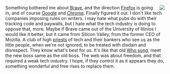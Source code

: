 <img src="http://scripting.com/images/2019/10/31/handbookRecentlyDeceased.png" border="0" align="right">Something bothered me about <a href="https://brave.com/">Brave</a>, and the direction <a href="https://www.mozilla.org/en-US/firefox/">Firefox</a> is going in, and of course <a href="http://this.how/googleAndHttp/">Google</a> and <a href="https://www.google.com/chrome/">Chrome</a>. Finally figured it out. I don't like tech companies imposing rules on writers. I may hate what pubs do with their tracking code and paywalls, but I hate what the tech industry is doing to oppose that, more. Maybe if Brave came out of the University of Illinios I would like it better, but it came from Silicon Valley, from the former CEO of Mozilla. A club of high <a href="https://duckduckgo.com/?q=%22programming+priesthood%22&t=h_&ia=web">priests</a> of tech and their bankers who see us as the little people, when we're not ignored, to be treated with disdain and disrespect. They know what's best for us. It's like that old <a href="https://www.youtube.com/watch?v=SHhrZgojY1Q">Who song</a>, meet the new boss same as the old boss. The web was about freedom, and that required a weak tech industry. I hope, if they control it as it appears they do, something wonderful and free rises to replace them. 
